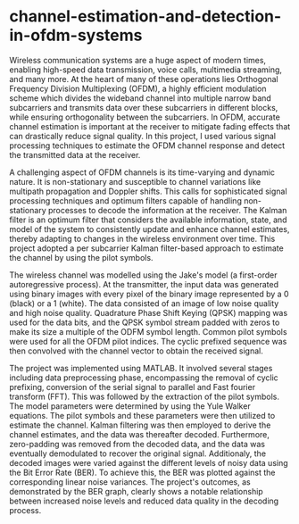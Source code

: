 # channel-estimation-and-detection-in-ofdm-systems

Wireless communication systems are a huge aspect of modern times, enabling high-speed data transmission, voice calls, multimedia streaming, and many more. At the heart of many of these operations lies Orthogonal Frequency Division Multiplexing (OFDM), a highly efficient modulation scheme which divides the wideband channel into multiple narrow band subcarriers and transmits data over these subcarriers in different blocks, while ensuring orthogonality between the subcarriers. In OFDM, accurate channel estimation is important at the receiver to mitigate fading effects that can drastically reduce signal quality. In this project, I used various signal processing techniques to estimate the OFDM channel response and detect the transmitted data at the receiver.

A challenging aspect of OFDM channels is its time-varying and dynamic nature. It is non-stationary and susceptible to channel variations like multipath propagation and Doppler shifts. This calls for sophisticated signal processing techniques and optimum filters capable of handling non-stationary processes to decode the information at the receiver. The Kalman filter is an optimum filter that considers the available information, state, and model of the system to consistently update and enhance channel estimates, thereby adapting to changes in the wireless environment over time. This project adopted a per subcarrier Kalman filter-based approach to estimate the channel by using the pilot symbols.

The wireless channel was modelled using the Jake's model (a first-order autoregressive process). At the transmitter, the input data was generated using binary images with every pixel of the binary image represented by a 0 (black) or a 1 (white). The data consisted of an image of low noise quality and high noise quality. Quadrature Phase Shift Keying (QPSK) mapping was used for the data bits, and the QPSK symbol stream padded with zeros to make its size a multiple of the ODFM symbol length. Common pilot symbols were used for all the OFDM pilot indices. The cyclic prefixed sequence was then convolved with the channel vector to obtain the received signal.

The project was implemented using MATLAB. It involved several stages including data preprocessing phase, encompassing the removal of cyclic prefixing, conversion of the serial signal to parallel and Fast fourier transform (FFT). This was followed by the extraction of the pilot symbols. The model parameters were determined by using the Yule Walker equations. The pilot symbols and these parameters were then utilized to estimate the channel. Kalman filtering was then employed to derive the channel estimates, and the data was thereafter decoded. Furthermore, zero-padding was removed from the decoded data, and the data was eventually demodulated to recover the original signal. Additionaly, the decoded images were varied against the different levels of noisy data using the Bit Error Rate (BER). To achieve this, the BER was plotted against the corresponding linear noise variances. The project's outcomes, as demonstrated by the BER graph, clearly shows a notable relationship between increased noise levels and reduced data quality in the decoding process.
